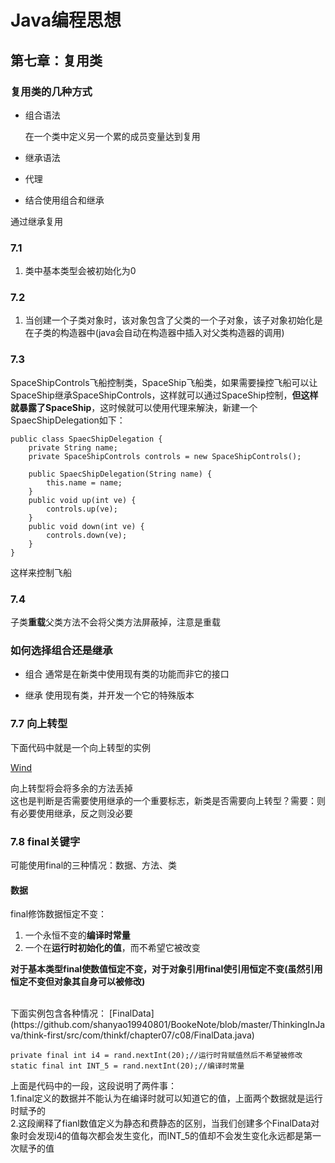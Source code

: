 # Java编程思想

## 第七章：复用类

### 复用类的几种方式


* 组合语法

	在一个类中定义另一个累的成员变量达到复用


* 继承语法
* 代理
* 结合使用组合和继承

通过继承复用

### 7.1
1. 类中基本类型会被初始化为0

### 7.2

1. 当创建一个子类对象时，该对象包含了父类的一个子对象，该子对象初始化是在子类的构造器中(java会自动在构造器中插入对父类构造器的调用)

### 7.3

SpaceShipControls飞船控制类，SpaceShip飞船类，如果需要操控飞船可以让SpaceShip继承SpaceShipControls，这样就可以通过SpaceShip控制，**但这样就暴露了SpaceShip**，这时候就可以使用代理来解決，新建一个SpaecShipDelegation如下：

	public class SpaecShipDelegation {
	    private String name;
	    private SpaceShipControls controls = new SpaceShipControls();
	
	    public SpaecShipDelegation(String name) {
	        this.name = name;
	    }
	    public void up(int ve) {
	        controls.up(ve);
	    }
	    public void down(int ve) {
	        controls.down(ve);
	    }
	}

这样来控制飞船

### 7.4
子类**重载**父类方法不会将父类方法屏蔽掉，注意是重载

### 如何选择组合还是继承

* 组合
通常是在新类中使用现有类的功能而非它的接口

* 继承
使用现有类，并开发一个它的特殊版本

### 7.7 向上转型
下面代码中就是一个向上转型的实例

[Wind](https://github.com/shanyao19940801/BookeNote/blob/master/ThinkingInJava/think-first/src/com/thinkf/chapter07/c07/Wind.java)

向上转型将会将多余的方法丢掉<br>
这也是判断是否需要使用继承的一个重要标志，新类是否需要向上转型？需要：则有必要使用继承，反之则没必要

### 7.8 final关键字
可能使用final的三种情况：数据、方法、类
#### 数据

final修饰数据恒定不变：

1. 一个永恒不变的**编译时常量**
2. 一个在**运行时初始化的值**，而不希望它被改变

**对于基本类型final使数值恒定不变，对于对象引用final使引用恒定不变(虽然引用恒定不变但对象其自身可以被修改)**

<br>
下面实例包含各种情况：
[FinalData](https://github.com/shanyao19940801/BookeNote/blob/master/ThinkingInJava/think-first/src/com/thinkf/chapter07/c08/FinalData.java)

    private final int i4 = rand.nextInt(20);//运行时背赋值然后不希望被修改
    static final int INT_5 = rand.nextInt(20);//编译时常量

上面是代码中的一段，这段说明了两件事：
<br>
1.final定义的数据并不能认为在编译时就可以知道它的值，上面两个数据就是运行时赋予的
<br>
2.这段阐释了fianl数值定义为静态和费静态的区别，当我们创建多个FinalData对象时会发现i4的值每次都会发生变化，而INT_5的值却不会发生变化永远都是第一次赋予的值






